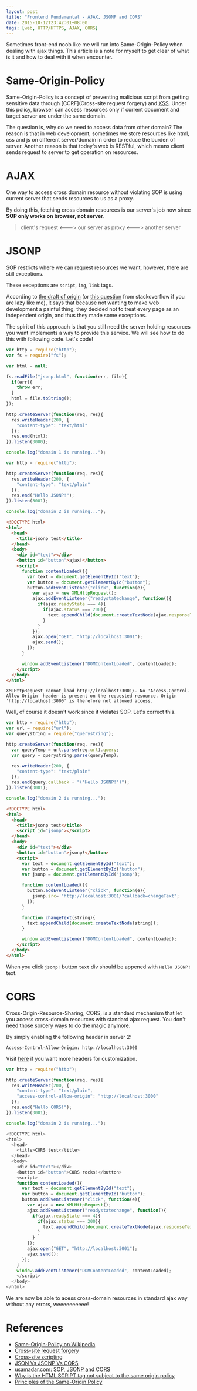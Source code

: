 ```yaml
---
layout: post
title: "Frontend Fundamental - AJAX, JSONP and CORS"
date: 2015-10-12T23:42:01+08:00
tags: [web, HTTP/HTTPS, AJAX, CORS]
---
```


Sometimes front-end noob like me will run into Same-Origin-Policy when dealing with ajax things. This article is a note for myself to get clear of what is it and how to deal with it when encounter.

# Same-Origin-Policy
Same-Origin-Policy is a concept of preventing malicious script from getting sensitive data through [CCRF](Cross-site request forgery) and [XSS](https://en.wikipedia.org/wiki/Cross-site_scripting). Under this policy, browser can access resources only if current document and target server are under the same domain.

The question is, why do we need to access data from other domain? The reason is that in web development, sometimes we store resources like html, css and js on different server/domain in order to reduce the burden of server. Another reason is that today's web is RESTful, which means client sends request to server to get operation on resources.

# AJAX
One way to access cross domain resource without violating SOP is using current server that sends resources to us as a proxy.

By doing this, fetching cross domain resources is our server's job now since **SOP only works on browser, not server**.

> client's request <---> our server as proxy <---> another server

# JSONP
SOP restricts where we can request resources we want, however, there are still exceptions.

These exceptions are `script`, `img`, `link` tags.

According to [the draft of origin](http://tools.ietf.org/html/draft-abarth-principles-of-origin-00) (or [this question](http://stackoverflow.com/questions/10530554/why-is-the-html-script-tag-not-subject-to-the-same-origin-policy) from stackoverflow if you are lazy like me), it says that because not wanting to make web development a painful thing, they decided not to treat every page as an independent origin, and thus they made some exceptions.

The spirit of this approach is that you still need the server holding resources you want implements a way to provide this service. We will see how to do this with following code. Let's code!

```js title:"server 1"
var http = require("http");
var fs = require("fs");

var html = null;

fs.readFile("jsonp.html", function(err, file){
  if(err){
    throw err;
  }
  html = file.toString();
});

http.createServer(function(req, res){
  res.writeHeader(200, {
    "content-type": "text/html"
  });
  res.end(html);
}).listen(3000);

console.log("domain 1 is running...");
```

```js title:"server 2"
var http = require("http");

http.createServer(function(req, res){
  res.writeHeader(200, {
    "content-type": "text/plain"
  });
  res.end("Hello JSONP!");
}).listen(3001);

console.log("domain 2 is running...");
```

```HTML title:"jsonp.html"
<!DOCTYPE html>
<html>
  <head>
    <title>jsonp test</title>
  </head>
  <body>
    <div id="text"></div>
    <button id="button">ajax!</button>
    <script>
      function contentLoaded(){
        var text = document.getElementById("text");
        var button = document.getElementById("button");
        button.addEventListener("click", function(e){
          var ajax = new XMLHttpRequest();
          ajax.addEventListener("readystatechange", function(){
            if(ajax.readyState === 4){
              if(ajax.status === 200){
                text.appendChild(document.createTextNode(ajax.responseText));
              }
            }
          });
          ajax.open("GET", "http://localhost:3001");
          ajax.send();
        });
      }

      window.addEventListener("DOMContentLoaded", contentLoaded);
    </script>
  </body>
</html>
```

```plain title:"Result in Chrome console"
XMLHttpRequest cannot load http://localhost:3001/. No 'Access-Control-Allow-Origin' header is present on the requested resource. Origin 'http://localhost:3000' is therefore not allowed access.
```

Well, of course it doesn't work since it violates SOP. Let's correct this.

```js title:"server 2"
var http = require("http");
var url = require("url");
var querystring = require("querystring");

http.createServer(function(req, res){
  var queryTemp = url.parse(req.url).query;
  var query = querystring.parse(queryTemp);

  res.writeHeader(200, {
    "content-type": "text/plain"
  });
  res.end(query.callback + "('Hello JSONP!')");
}).listen(3001);

console.log("domain 2 is running...");
```

```html title:"jsonp.html"
<!DOCTYPE html>
<html>
  <head>
    <title>jsonp test</title>
    <script id="jsonp"></script>
  </head>
  <body>
    <div id="text"></div>
    <button id="button">jsonp!</button>
    <script>
      var text = document.getElementById("text");
      var button = document.getElementById("button");
      var jsonp = document.getElementById("jsonp");

      function contentLoaded(){
        button.addEventListener("click", function(e){
          jsonp.src= "http://localhost:3001/?callback=changeText";
        });
      }

      function changeText(string){
        text.appendChild(document.createTextNode(string));
      }

      window.addEventListener("DOMContentLoaded", contentLoaded);
    </script>
  </body>
</html>
```

When you click `jsonp!` button `text` div should be appened with `Hello JSONP!` text.

# CORS
Cross-Origin-Resource-Sharing, CORS, is a standard mechanism that let you access cross-domain resources with standard ajax request. You don't need those sorcery ways to do the magic anymore.

By simply enabling the following header in server 2:

`Access-Control-Allow-Origin: http://localhost:3000`

Visit [here](https://en.wikipedia.org/wiki/Cross-origin_resource_sharing) if you want more headers for customization.

```js title:"server 2"
var http = require("http");

http.createServer(function(req, res){
  res.writeHeader(200, {
    "content-type": "text/plain",
    "access-control-allow-origin": "http://localhost:3000"
  });
  res.end("Hello CORS!");
}).listen(3001);

console.log("domain 2 is running...");
```

```js title:"index"
<!DOCTYPE html>
<html>
  <head>
    <title>CORS test</title>
  </head>
  <body>
    <div id="text"></div>
    <button id="button">CORS rocks!</button>
    <script>
    function contentLoaded(){
      var text = document.getElementById("text");
      var button = document.getElementById("button");
      button.addEventListener("click", function(e){
        var ajax = new XMLHttpRequest();
        ajax.addEventListener("readystatechange", function(){
          if(ajax.readyState === 4){
            if(ajax.status === 200){
              text.appendChild(document.createTextNode(ajax.responseText));
            }
          }
        });
        ajax.open("GET", "http://localhost:3001");
        ajax.send();
      });
    }
    window.addEventListener("DOMContentLoaded", contentLoaded);
    </script>
  </body>
</html>
```

We are now be able to acess cross-domain resources in standard ajax way without any errors, weeeeeeeeee!

# References

* [Same-Origin-Policy on Wikipedia](https://en.wikipedia.org/wiki/Same-origin_policy)
* [Cross-site request forgery](https://en.wikipedia.org/wiki/Cross-site_request_forgery)
* [Cross-site scripting](https://en.wikipedia.org/wiki/Cross-site_scripting)
* [JSON Vs JSONP Vs CORS](http://stackoverflow.com/questions/15136602/json-vs-jsonp-vs-cors)
* [usamadar.com: SOP, JSONP and CORS](http://usamadar.com/2012/06/24/getting-around-browsers-same-origin-policy-sop-with-proxies-script-injection-jsonp-and-cors/)
* [Why is the HTML SCRIPT tag not subject to the same origin policy](http://stackoverflow.com/questions/10530554/why-is-the-html-script-tag-not-subject-to-the-same-origin-policy)
* [Principles of the Same-Origin Policy](http://tools.ietf.org/html/draft-abarth-principles-of-origin-00)

[Same-Origin-Policy on Wikipedia]: https://en.wikipedia.org/wiki/Same-origin_policy
[Cross-site request forgery]: https://en.wikipedia.org/wiki/Cross-site_request_forgery
[Cross-site scripting]: https://en.wikipedia.org/wiki/Cross-site_scripting
[JSON Vs JSONP Vs CORS]: http://stackoverflow.com/questions/15136602/json-vs-jsonp-vs-cors
[usamadar.com: SOP, JSONP and CORS]: http://usamadar.com/2012/06/24/getting-around-browsers-same-origin-policy-sop-with-proxies-script-injection-jsonp-and-cors/
[Why is the HTML SCRIPT tag not subject to the same origin policy]: http://stackoverflow.com/questions/10530554/why-is-the-html-script-tag-not-subject-to-the-same-origin-policy
[Principles of the Same-Origin Policy]: http://tools.ietf.org/html/draft-abarth-principles-of-origin-00
[CORS on wikipedia]: https://en.wikipedia.org/wiki/Cross-origin_resource_sharing
